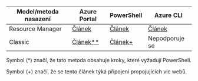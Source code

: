 | **Model/metoda nasazení** | **Azure Portal** | **PowerShell** | **Azure CLI** |
| --- | --- | --- | --- |
| Resource Manager |[Článek](../articles/vpn-gateway/vpn-gateway-howto-site-to-site-resource-manager-portal.md) |[Článek](../articles/vpn-gateway/vpn-gateway-create-site-to-site-rm-powershell.md) | [Článek](../articles/vpn-gateway/vpn-gateway-howto-site-to-site-resource-manager-cli.md) |
| Classic |[Článek**](../articles/vpn-gateway/vpn-gateway-howto-site-to-site-classic-portal.md) |[Článek+](../articles/vpn-gateway/vpn-gateway-multi-site.md) | Nepodporuje se |

Symbol (*) značí, že tato metoda obsahuje kroky, které vyžadují PowerShell.

Symbol (+) značí, že se tento článek týká připojení propojujících víc webů.